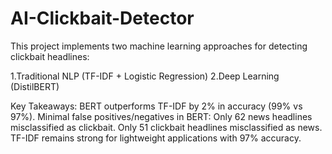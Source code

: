 # AI-Clickbait-Detector
This project implements two machine learning approaches for detecting clickbait headlines:

1.Traditional NLP (TF-IDF + Logistic Regression)
2.Deep Learning (DistilBERT)

Key Takeaways:
  BERT outperforms TF-IDF by 2% in accuracy (99% vs 97%).
  Minimal false positives/negatives in BERT:
    Only 62 news headlines misclassified as clickbait.
    Only 51 clickbait headlines misclassified as news.
  TF-IDF remains strong for lightweight applications with 97% accuracy.
